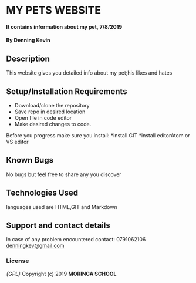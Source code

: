# MY PETS WEBSITE
#### It contains information about my pet, 7/8/2019
#### By **Denning Kevin**
## Description
This website gives you detailed info about my pet;his likes and hates 
## Setup/Installation Requirements
* Download/clone the repository 
* Save repo in desired location
* Open file in code editor
* Make desired changes to code.

Before you progress make sure you install:
  *install GIT 
  *install editorAtom or VS editor
## Known Bugs
No bugs but feel free to share any you discover 
## Technologies Used
languages used are HTML,GIT and Markdown
## Support and contact details
In case of any problem encountered contact:
0791062106
denningkev@gmail.com
### License
*{GPL}*
Copyright (c) 2019 **MORINGA SCHOOL**